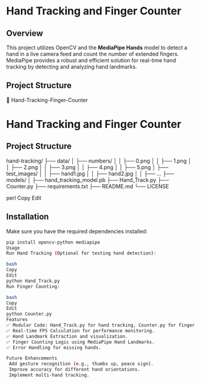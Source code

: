 # Hand Tracking and Finger Counter

## Overview
This project utilizes OpenCV and the **MediaPipe Hands** model to detect a hand in a live camera feed and count the number of extended fingers. MediaPipe provides a robust and efficient solution for real-time hand tracking by detecting and analyzing hand landmarks.

## Project Structure
📂 Hand-Tracking-Finger-Counter
# Hand Tracking and Finger Counter

## Project Structure
hand-tracking/ ├── data/ │ ├── numbers/ │ │ ├── 0.png │ │ ├── 1.png │ │ ├── 2.png │ │ ├── 3.png │ │ ├── 4.png │ │ ├── 5.png │ ├── test_images/ │ │ ├── hand1.jpg │ │ ├── hand2.jpg │ │ ├── ... ├── models/ │ ├── hand_tracking_model.pb ├── Hand_Track.py ├── Counter.py ├── requirements.txt ├── README.md └── LICENSE


perl
Copy
Edit

## Installation
Make sure you have the required dependencies installed:
```bash
pip install opencv-python mediapipe
Usage
Run Hand Tracking (Optional for testing hand detection):

bash
Copy
Edit
python Hand_Track.py
Run Finger Counting:

bash
Copy
Edit
python Counter.py
Features
✅ Modular Code: Hand_Track.py for hand tracking, Counter.py for finger counting.
✅ Real-time FPS Calculation for performance monitoring.
✅ Hand Landmark Extraction and visualization.
✅ Finger Counting Logic using MediaPipe Hand Landmarks.
✅ Error Handling for missing hands.

Future Enhancements
 Add gesture recognition (e.g., thumbs up, peace sign).
 Improve accuracy for different hand orientations.
 Implement multi-hand tracking.
